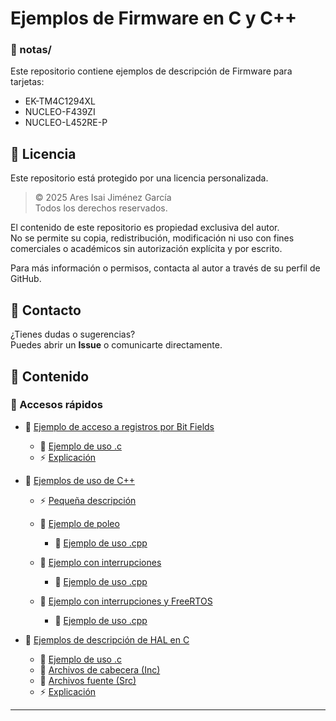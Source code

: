 # Ejemplos de Firmware en C y C++


### 📁 notas/

Este repositorio contiene ejemplos de descripción de Firmware para tarjetas: 
* EK-TM4C1294XL
* NUCLEO-F439ZI
* NUCLEO-L452RE-P

## 💬 Licencia

Este repositorio está protegido por una licencia personalizada.

> © 2025 Ares Isai Jiménez García  
> Todos los derechos reservados.

El contenido de este repositorio es propiedad exclusiva del autor.  
No se permite su copia, redistribución, modificación ni uso con fines comerciales o académicos sin autorización explícita y por escrito.

Para más información o permisos, contacta al autor a través de su perfil de GitHub.

## 📧 Contacto

¿Tienes dudas o sugerencias?  
Puedes abrir un **Issue** o comunicarte directamente.

## 🧠 Contenido

### 📁 Accesos rápidos

- 📂 [Ejemplo de acceso a registros por Bit Fields](./Example_BitFieldRegisters/)
  - 🔧 [Ejemplo de uso .c](./Example_BitFieldRegisters/BitFieldRegisters.c)
  - ⚡ [Explicación](./Example_BitFieldRegisters/README.md)

- 📂 [Ejemplos de uso de C++](./Example_Cpp/)
  - ⚡ [Pequeña descripción](./Example_Cpp/README.md)

  - 📂 [Ejemplo de poleo](./Example_Cpp/Polling_GPIO/)
    - 🔧 [Ejemplo de uso .cpp](./Example_Cpp/Polling_GPIO/main.cpp)

  - 📂 [Ejemplo con interrupciones](./Example_Cpp/Interrupt_GPIO/)
    - 🔧 [Ejemplo de uso .cpp](./Example_Cpp/Interrupt_GPIO/main.cpp)

  - 📂 [Ejemplo con interrupciones y FreeRTOS](./Example_Cpp/RTOS_GPIO/)
    - 🔧 [Ejemplo de uso .cpp](./Example_Cpp/RTOS_GPIO/main.cpp)

- 📂 [Ejemplos de descripción de HAL en C](./Example_HAL_TimerUart/)
  - 🔧 [Ejemplo de uso .c](./Example_HAL_TimerUart/Src/main.c)
  - 📂 [Archivos de cabecera (Inc)](./Example_HAL_TimerUart/Inc/)
  - 📂 [Archivos fuente (Src)](./Example_HAL_TimerUart/Src/)
  - ⚡ [Explicación](./Example_HAL_TimerUart/README.md)
---
